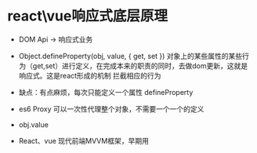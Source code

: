 # react\vue响应式底层原理

- DOM Api -> 响应式业务
- Object.defineProperty(obj, value, {
    get,
    set
})
    对象上的某些属性的某些行为（get,set）进行定义，在完成本来的职责的同时，去做dom更新，这就是响应式。这是react形成的机制
    拦截相应的行为
- 缺点：有点麻烦，每次只能定义一个属性 defineProperty
- es6 Proxy 可以一次性代理整个对象，不需要一个一个的定义


- obj.value
- React、vue 现代前端MVVM框架，早期用
